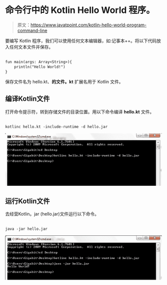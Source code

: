 # 命令行中的 Kotlin Hello World 程序。

> 原文：<https://www.javatpoint.com/kotlin-hello-world-program-command-line>

要编写 Kotlin 程序，我们可以使用任何文本编辑器，如:记事本++。将以下代码放入任何文本文件并保存。

```

fun main(args: Array<String>){
	println("Hello World!")
}

```

保存文件名为 hello.kt、**的文件。kt** 扩展名用于 Kotlin 文件。

## 编译Kotlin文件

打开命令提示符，转到存储文件的目录位置。用以下命令编译 **hello.kt** 文件。

```

kotlinc hello.kt -include-runtime -d hello.jar

```

![Kotlin Hello World Program in Command line 1](img/c50561abfd25a8df25cec4120a6c3df4.png)

## 运行Kotlin文件

去经营Kotlin。jar (hello.jar)文件运行以下命令。

```

java -jar hello.jar

```

![Kotlin Hello World Program in Command line 2](img/d5465e718268eaad4c0167340a5b7a0c.png)